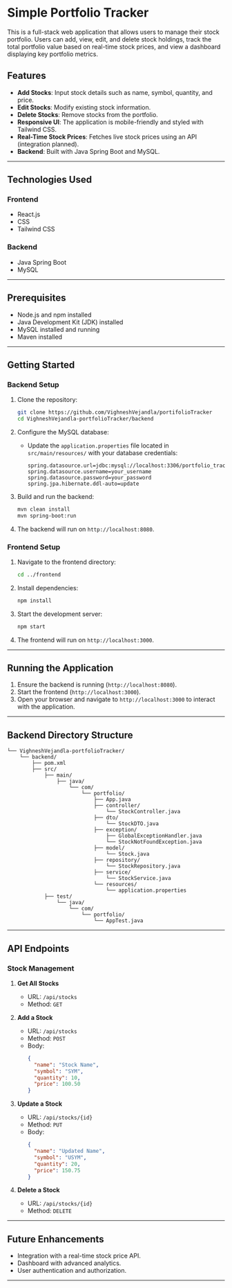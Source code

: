 # Simple Portfolio Tracker

This is a full-stack web application that allows users to manage their stock portfolio. Users can add, view, edit, and delete stock holdings, track the total portfolio value based on real-time stock prices, and view a dashboard displaying key portfolio metrics.

## Features

- **Add Stocks**: Input stock details such as name, symbol, quantity, and price.
- **Edit Stocks**: Modify existing stock information.
- **Delete Stocks**: Remove stocks from the portfolio.
- **Responsive UI**: The application is mobile-friendly and styled with Tailwind CSS.
- **Real-Time Stock Prices**: Fetches live stock prices using an API (integration planned).
- **Backend**: Built with Java Spring Boot and MySQL.

---

## Technologies Used

### Frontend
- React.js
- CSS
- Tailwind CSS

### Backend
- Java Spring Boot
- MySQL

---

## Prerequisites

- Node.js and npm installed
- Java Development Kit (JDK) installed
- MySQL installed and running
- Maven installed

---

## Getting Started

### Backend Setup

1. Clone the repository:
   ```bash
   git clone https://github.com/VighneshVejandla/portifolioTracker
   cd VighneshVejandla-portfolioTracker/backend
   ```

2. Configure the MySQL database:
   - Update the `application.properties` file located in `src/main/resources/` with your database credentials:
     ```properties
     spring.datasource.url=jdbc:mysql://localhost:3306/portfolio_tracker
     spring.datasource.username=your_username
     spring.datasource.password=your_password
     spring.jpa.hibernate.ddl-auto=update
     ```

3. Build and run the backend:
   ```bash
   mvn clean install
   mvn spring-boot:run
   ```

4. The backend will run on `http://localhost:8080`.

### Frontend Setup

1. Navigate to the frontend directory:
   ```bash
   cd ../frontend
   ```

2. Install dependencies:
   ```bash
   npm install
   ```

3. Start the development server:
   ```bash
   npm start
   ```

4. The frontend will run on `http://localhost:3000`.

---

## Running the Application

1. Ensure the backend is running (`http://localhost:8080`).
2. Start the frontend (`http://localhost:3000`).
3. Open your browser and navigate to `http://localhost:3000` to interact with the application.

---

## Backend Directory Structure

```
└── VighneshVejandla-portfolioTracker/
    └── backend/
        ├── pom.xml
        ├── src/
            ├── main/
                ├── java/
                    └── com/
                        └── portfolio/
                            ├── App.java
                            ├── controller/
                                └── StockController.java
                            ├── dto/
                                └── StockDTO.java
                            ├── exception/
                                ├── GlobalExceptionHandler.java
                                └── StockNotFoundException.java
                            ├── model/
                                └── Stock.java
                            ├── repository/
                                └── StockRepository.java
                            ├── service/
                                └── StockService.java
                            └── resources/
                                └── application.properties
            ├── test/
                └── java/
                    └── com/
                        └── portfolio/
                            └── AppTest.java
```

---

## API Endpoints

### Stock Management

1. **Get All Stocks**
   - URL: `/api/stocks`
   - Method: `GET`

2. **Add a Stock**
   - URL: `/api/stocks`
   - Method: `POST`
   - Body:
     ```json
     {
       "name": "Stock Name",
       "symbol": "SYM",
       "quantity": 10,
       "price": 100.50
     }
     ```

3. **Update a Stock**
   - URL: `/api/stocks/{id}`
   - Method: `PUT`
   - Body:
     ```json
     {
       "name": "Updated Name",
       "symbol": "USYM",
       "quantity": 20,
       "price": 150.75
     }
     ```

4. **Delete a Stock**
   - URL: `/api/stocks/{id}`
   - Method: `DELETE`

---


## Future Enhancements

- Integration with a real-time stock price API.
- Dashboard with advanced analytics.
- User authentication and authorization.

---
